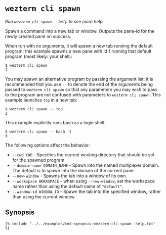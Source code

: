 # `wezterm cli spawn`

*Run `wezterm cli spawn --help` to see more help*

Spawn a command into a new tab or window.  Outputs the pane-id for the newly
created pane on success.

When run with no arguments, it will spawn a new tab running the default
program; this example spawns a new pane with id 1 running that default program
(most likely: your shell):


```
$ wezterm cli spawn
1
```

You may spawn an alternative program by passing the argument list; it is
recommended that you use `--` to denote the end of the arguments being passed
to `wezterm cli spawn` so that any parameters you may wish to pass to the
program are not confused with parameters to `wezterm cli spawn`.  This example
launches `top` in a new tab:

```
$ wezterm cli spawn -- top
2
```

This example explicitly runs bash as a login shell:

```
$ wezterm cli spawn -- bash -l
3
```

The following options affect the behavior:

* `--cwd CWD` - Specifies the current working directory that should be set for the spawned program
* `--domain-name DOMAIN_NAME` - Spawn into the named multiplexer domain. The default is to spawn into the domain of the current pane.
* `--new-window` - Spawns the tab into a window of its own.
* `--workspace WORKSPACE` - when using `--new-window`, set the workspace name rather than using the default name of `"default"`.
* `--window-id WINDOW_ID` - Spawn the tab into the specified window, rather than using the current window


## Synopsis

```console
{% include "../../examples/cmd-synopsis-wezterm-cli-spawn--help.txt" %}
```
